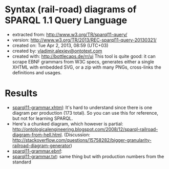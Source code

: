 # Syntax (rail-road) diagrams of SPARQL 1.1 Query Language

* extracted from: http://www.w3.org/TR/sparql11-query/
* version: http://www.w3.org/TR/2013/REC-sparql11-query-20130321/
* created on: Tue Apr 2, 2013, 08:59 (UTC+03)
* created by: vladimir.alexiev@ontotext.com
* created with: http://bottlecaps.de/rr/ui 
This tool is quite good: it can scrape EBNF grammars from W3C specs, generates either a single XHTML with embedded SVG, or a zip with many PNGs, cross-links the definitions and usages.

# Results
* [sparql11-grammar.xhtml](sparql11-grammar.xhtml): It's hard to understand since there is one diagram per production (173 total). So you can use this for reference, but not for learning SPARQL.
* Here's a chunked diagram, which however is partial: http://ontologicalengineering.blogspot.com/2008/12/sparql-railroad-diagram-from-hell.html. (Discussion: http://stackoverflow.com/questions/15758282/bigger-granularity-railroad-diagram-generator)
* [sparql11-grammar.ebnf](sparql11-grammar.ebnf): 
* [sparql11-grammar.txt](sparql11-grammar.txt): same thing but with production numbers from the standard
